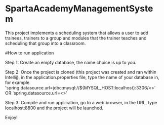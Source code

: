 # SpartaAcademyManagementSystem

This project implements a scheduling system that allows a user to add trainees, trainers to a group and modules that the trainer teaches and scheduling that group into a classroom. 

#How to run application

Step 1: Create an empty database, the name choice is up to you.

Step 2: Once the project is cloned (this project was created and ran within Intellij), in the application.properties file, type the name of your database in, for example.
'spring.datasource.url=jdbc:mysql://${MYSQL_HOST:localhost}:3306/<<databaseNameHere>>' 
  OR
'spring.datasource.url=<<add database path here>>' 
  
  Step 3:
  Compile and run application, go to a web browser, in the URL, type localhost:8800 and the project will be launched.
  
  Enjoy!
